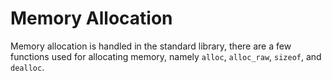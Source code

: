 # Memory Allocation
Memory allocation is handled in the standard library, there are a few functions
used for allocating memory, namely `alloc`, `alloc_raw`, `sizeof`, and `dealloc`.